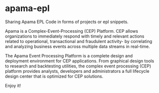 apama-epl
=========

Sharing Apama EPL Code in forms of projects or epl snippets.

Apama is a Complex-Event-Processing (CEP) Platform. CEP allows organizations to immediately respond with timely and relevant actions related to operational, transactional and fraudulent activity- by correlating and analyzing business events across multiple data streams in real-time.

The Apama Event Processing Platform is a complete design and deployment environment for CEP applications. From graphical design tools to research and backtesting utilities, the complex event processing (CEP) platform provides analysts, developers and administrators a full lifecycle design center that is optimized for CEP solutions.

Enjoy it!
